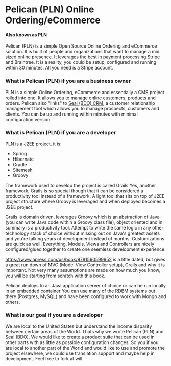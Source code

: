# Pelican (PLN) Online Ordering/eCommerce

#### Also known as PLN

Pelican (PLN) is a simple Open Source Online Ordering and eCommerce solution. It is built of people and organizations that want to manage a mid sized online presence. It leverages the best in payment processing Stripe and Braintree. It is a reality, you could be setup, configured and running within 30 minutes. All you need is a Stripe account.


### What is Pelican (PLN) if you are a business owner

PLN is a simple Online Ordering, eCommerce and essentially a CMS project rolled into one. It allows you to manage online customers, products and orders. Pelican also "links" to [Seal (BDO) CRM](https://github.com/mcroteau/seal), a customer relationship management tool which allows you to manage prospects, customers and clients. You can be up and running within minutes with minimal configuration version.


### What is Pelican (PLN) if you are a developer

PLN is a J2EE project, it is:

* Spring
* Hibernate
* Gradle
* Sitemesh
* Groovy


The framework used to develop the project is called Grails Yes, another framework, Grails is so special though that it can be considered a productivity tool instead of a framework. A light tool that sits on top of J2EE project structure where Groovy is leveraged and when deployed becomes a J2EE project.

Grails is domain driven, leverages Groovy which is an abstraction of Java (you can write Java code within a Groovy class file), object oriented and in summary is a productivity tool. Attempt to write the same logic in any other technology stack of choice without missing out on Java's greatest assets and you're talking years of development instead of months. Customizations are quick as well. Everything, Models, Views and Controllers are nicely configured/glued together to create one seemless development experience.

https://www.apress.com/us/book/9781590599952 is a little dated, but gives a great run down of MVC (Model View Controller setup), Grails and why it is important. Not very many assumptions are made on how much you know, you will be starting from scratch with this book.

Pelican deploys to an Java application server of choice or can be run locally in an embedded container
You can use many of the RDBM systems out there (Postgres, MySQL) and have been configured to work with Mongo and others.


### What is our goal if you are a developer

We are local to the United States but understand the income disparity between certain areas of the World. Thats why we wrote Pelican (PLN) and Seal (BDO). We would like to create a product suite that can be used in other parts with as little as possible configuration changes. So you if you are local to another part of the World and would like to use and promote the project elsewhere, we could use translation support and maybe help in development. Feel free to fork at will.

